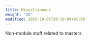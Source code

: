 ```yaml
---
title: Miscellaneous
weight: "15"
modified: 2025-10-05T20:10:09+01:00
---
```

Non-module stuff related to masters
